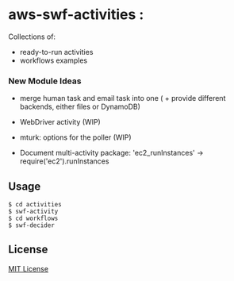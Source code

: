 # aws-swf-activities :

Collections of:

  * ready-to-run activities
  * workflows examples


### New Module Ideas

* merge human task and email task into one ( + provide different backends, either files or DynamoDB)

* WebDriver activity (WIP)

* mturk: options for the poller (WIP)

* Document multi-activity package: 'ec2_runInstances' -> require('ec2').runInstances


## Usage

    $ cd activities
    $ swf-activity
    $ cd workflows
    $ swf-decider


## License

[MIT License](https://raw.github.com/neyric/aws-swf/master/LICENSE.txt)

